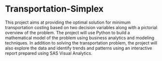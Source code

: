 # Transportation-Simplex
This project aims at providing the optimal solution for minimum transportation costing based on two decision variables along with a pictorial overview of the problem. The project will use Python to build a mathematical model of the problem using business analytics and modeling techniques. In addition to solving the transportation problem, the project will also explore the data and identify trends and patterns using an interactive report prepared using SAS Visual Analytics.
